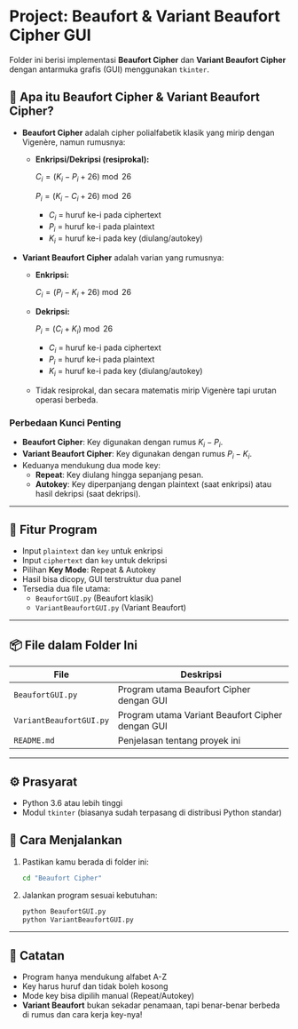 # Project: Beaufort & Variant Beaufort Cipher GUI

Folder ini berisi implementasi **Beaufort Cipher** dan **Variant Beaufort Cipher** dengan antarmuka grafis (GUI) menggunakan `tkinter`.

## 🧠 Apa itu Beaufort Cipher & Variant Beaufort Cipher?

- **Beaufort Cipher** adalah cipher polialfabetik klasik yang mirip dengan Vigenère, namun rumusnya:
  - **Enkripsi/Dekripsi (resiprokal):**
    
    $C_i = (K_i - P_i + 26) \bmod 26$
    
    $P_i = (K_i - C_i + 26) \bmod 26$
    
    - $C_i$ = huruf ke-i pada ciphertext
    - $P_i$ = huruf ke-i pada plaintext
    - $K_i$ = huruf ke-i pada key (diulang/autokey)

- **Variant Beaufort Cipher** adalah varian yang rumusnya:
  - **Enkripsi:**
    
    $C_i = (P_i - K_i + 26) \bmod 26$
    
  - **Dekripsi:**
    
    $P_i = (C_i + K_i) \bmod 26$
    
    - $C_i$ = huruf ke-i pada ciphertext
    - $P_i$ = huruf ke-i pada plaintext
    - $K_i$ = huruf ke-i pada key (diulang/autokey)
  - Tidak resiprokal, dan secara matematis mirip Vigenère tapi urutan operasi berbeda.

### Perbedaan Kunci Penting
- **Beaufort Cipher**: Key digunakan dengan rumus $K_i - P_i$.
- **Variant Beaufort Cipher**: Key digunakan dengan rumus $P_i - K_i$.
- Keduanya mendukung dua mode key:
  - **Repeat**: Key diulang hingga sepanjang pesan.
  - **Autokey**: Key diperpanjang dengan plaintext (saat enkripsi) atau hasil dekripsi (saat dekripsi).

---

## 🧩 Fitur Program
- Input `plaintext` dan `key` untuk enkripsi
- Input `ciphertext` dan `key` untuk dekripsi
- Pilihan **Key Mode**: Repeat & Autokey
- Hasil bisa dicopy, GUI terstruktur dua panel
- Tersedia dua file utama:
  - `BeaufortGUI.py` (Beaufort klasik)
  - `VariantBeaufortGUI.py` (Variant Beaufort)

---

## 📦 File dalam Folder Ini

| File                  | Deskripsi                                         |
|-----------------------|---------------------------------------------------|
| `BeaufortGUI.py`      | Program utama Beaufort Cipher dengan GUI          |
| `VariantBeaufortGUI.py`| Program utama Variant Beaufort Cipher dengan GUI |
| `README.md`           | Penjelasan tentang proyek ini                    |

---

## ⚙️ Prasyarat

- Python 3.6 atau lebih tinggi  
- Modul `tkinter` (biasanya sudah terpasang di distribusi Python standar)

## 🚀 Cara Menjalankan

1. Pastikan kamu berada di folder ini:
   ```bash
   cd "Beaufort Cipher"
   ```
2. Jalankan program sesuai kebutuhan:
   ```bash
   python BeaufortGUI.py
   python VariantBeaufortGUI.py
   ```

---

## 📝 Catatan
- Program hanya mendukung alfabet A-Z
- Key harus huruf dan tidak boleh kosong
- Mode key bisa dipilih manual (Repeat/Autokey)
- **Variant Beaufort** bukan sekadar penamaan, tapi benar-benar berbeda di rumus dan cara kerja key-nya!
